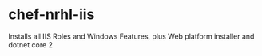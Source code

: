 # chef-nrhl-iis

Installs all IIS Roles and Windows Features, plus Web platform installer and dotnet core 2
